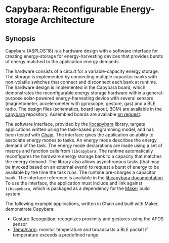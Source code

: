Capybara: Reconfigurable Energy-storage Architecture
====================================================

Synopsis
--------

Capybara (ASPLOS\'18) is a hardware design with a software interface for
creating energy-storage for energy-harvesting devices that provides bursts of
energy matched to the application energy demands.

The hardware consists of a circuit for a variable-capacity energy storage.  The
storage is implemented by connecting multiple capacitor banks with non-volatile
switches that connect and disconnect each bank at runtime.  The hardware design
is implemented in the Capybara board, which demonstrates the reconfigurable energy
storage hardware within a general-purpose solar-powered energy-harvesting device
with several sensors (magnetometer, accelerometer with gyroscope, gesture, gas)
and a BLE radio. The design files (schematics, board layout, BOM) are available
in the [capybara](https://github.com/CMUAbstract/capybara) repository.
Assembled boards are available [on request](https://abstract.ece.cmu.edu/).

The software interface, provided by the
[libcapybara](http://github.com/CMUAbstract/libcapybara) library, targets
applications written using the task-based programming model, and has been
tested with [Chain](Chain.md).  The interface gives the application an ability
to associate energy modes to tasks. An energy mode describes the energy demand
of the task.  The energy mode declarations are made using a set of macros and
function calls from `libcapybara`. The runtime automatically reconfigures the
hardware energy storage bank to a capacity that matches the energy demand. The
library also allows asynchronous tasks (that may be invoked based on an
external event) to request a burst of energy to be available by the time the
task runs. The runtime pre-charges a capacitor bank.  The interface reference
is available in the [libcapybara
documentation](https://github.com/CMUAbstract/libcapybara). To use the
interface, the application must include and link against `libcapybara`, which
is packaged as a dependency for the
[Maker](https://github.com/CMUAbstract/maker) build system.

The following example applications, written in Chain and built with Maker,
demonstrate Capybara:

* [Gesture Recognition](https://github.com/CMUAbstract/app-gesture):
recognizes proximity and gestures using the APDS sensor
* [TempAlarm](https://github.com/CMUAbstract/app-tempalarm):
monitor temperature and broadcasts a BLE packet if temperature exceeds a
predefined range
